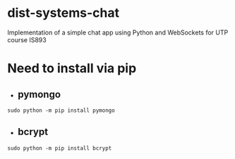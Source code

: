 # dist-systems-chat
Implementation of a simple chat app using Python and WebSockets for UTP course IS893

# Need to install via pip

* ## pymongo
```shell
sudo python -m pip install pymongo
```
* ## bcrypt
```shell
sudo python -m pip install bcrypt
```
